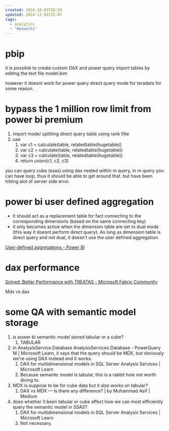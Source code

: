 ```yaml
---
created: 2024-10-03T20:59
updated: 2024-11-05T22:07
tags:
  - analytics
  - "#powerbi"
---
```

# pbip
it is possible to create custom DAX and power query import tables by editing the text file model.bim

however it doesnt work for power query direct query mode for teradata for some reason.

# bypass the 1 million row limit from power bi premium

1. import mode/ splitting direct query table using rank filte 
2. use 
	1. var c1 = calculate(table, relatedtable(hugetable))
	2. var c2 = calculate(table, relatedtable(hugetable))
	3. var c3 = calculate(table, relatedtable(hugetable))
	4. return union(c1, c2, c3)

you can query cube (ssas) using dax nested within  m query, in m query you can have loop, thus it should be able to get around that. but have been hitting alot of server side error.


# power bi user defined aggregation

- it should act as a replacement table for fact connecting to the corresponding dimensions (based on the same connecting key)
- it only becomes active when the dimension table are set to dual mode (this way it doesnt perform direct query). As long as dimension table is direct query and not dual, it doesn't use the user defined aggregation.

[User-defined aggregations - Power BI](https://learn.microsoft.com/en-us/power-bi/transform-model/aggregations-advanced)


# dax performance
[Solved: Better Performance with TREATAS - Microsoft Fabric Community](https://community.fabric.microsoft.com/t5/Desktop/Better-Performance-with-TREATAS/td-p/3696907)

Mdx vs dax  


# some QA with semantic model storage
1. is power bi semantic model stored tabular or a cube? 
	1. TABULAR 
2. in AnalysisService.Database AnalysisServices.Database - PowerQuery M | Microsoft Learn, it says that the query should be MDX, but obviously we're using DAX instead and it works. 
	1. DAX for multidimensional models in SQL Server Analysis Services | Microsoft Learn
	2. Because semantic model is tabular, this is a rabbit hole not worth diving to.
3. MDX is suppose to be for cube data but it also works on tabular? 
	1. DAX vs MDX — Is there any difference? | by Muhammad Asif | Medium
4. does whether it been tabular or cube affect how we can most efficiently query the semantic model in SSAS?
	1. DAX for multidimensional models in SQL Server Analysis Services | Microsoft Learn
	2. Not necessary.